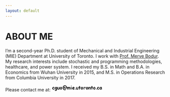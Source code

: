 ```yaml
---
layout: default
---
```


# ABOUT ME

I’m a second-year Ph.D. student of Mechanical and Industrial Engineering (MIE) Department at University of Toronto. I work with [Prof. Merve Bodur](https://sites.google.com/site/mervebodr/). My research interests include stochastic and programming methodologies, healthcare, and power system. I received my B.S. in Math and B.A. in Economics from Wuhan University in 2015, and M.S. in Operations Research from Columbia University in 2017.

Please contact me at: <img src ="/images/email_comic_bold.png" alt = "email image"/>
